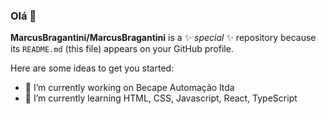### Olá 👋


**MarcusBragantini/MarcusBragantini** is a ✨ _special_ ✨ repository because its `README.md` (this file) appears on your GitHub profile.

Here are some ideas to get you started:

- 🔭 I’m currently working on Becape Automação ltda
- 🌱 I’m currently learning HTML, CSS, Javascript, React, TypeScript
